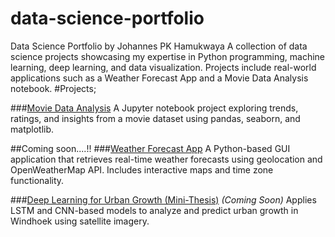 # data-science-portfolio
Data Science Portfolio by Johannes PK Hamukwaya A collection of data science projects showcasing my expertise in Python programming, machine learning, deep learning, and data visualization. Projects include real-world applications such as a Weather Forecast App and a Movie Data Analysis notebook.
#Projects;


###[Movie Data Analysis](./movie-data-analysis)
A Jupyter notebook project exploring trends, ratings, and insights from a movie dataset using pandas, seaborn, and matplotlib.


##Coming soon....!!
###[Weather Forecast App](./weather-forecast-app)
A Python-based GUI application that retrieves real-time weather forecasts using geolocation and OpenWeatherMap API. Includes interactive maps and time zone functionality.

###[Deep Learning for Urban Growth (Mini-Thesis)](./deep-learning-thesis) *(Coming Soon)*
Applies LSTM and CNN-based models to analyze and predict urban growth in Windhoek using satellite imagery.
